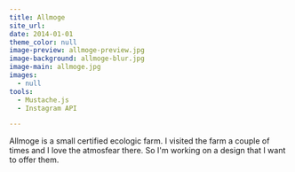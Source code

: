```yaml
---
title: Allmoge
site_url: 
date: 2014-01-01
theme_color: null
image-preview: allmoge-preview.jpg
image-background: allmoge-blur.jpg
image-main: allmoge.jpg
images:
  - null
tools:
  - Mustache.js
  - Instagram API

---
```


Allmoge is a small certified ecologic farm. I visited the farm a couple of times and I love the atmosfear there. So I'm working on a design that I want to offer them.
